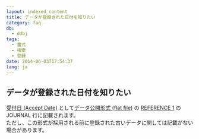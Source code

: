 ```yaml
---
layout: indexed_content
title: データが登録された日付を知りたい
category: faq
db:
  - ddbj
tags: 
  - 書式
  - 検索
  - 登録
date: 2014-06-03T17:54:37
lang: ja
---
```


## データが登録された日付を知りたい

<p><a href="/ddbj/services/index.html#acceptdate">受付日 (Accept Date)</a> として<a href="/ddbj/flat-file.html">データ公開形式 (flat file)</a> の <a href="/ddbj/flat-file.html#Reference1B">REFERENCE 1</a> の JOURNAL 行に記載されます。<br> ただし、この形式が採用される前に登録された古いデータに関しては記載がない場合があります。</p>
